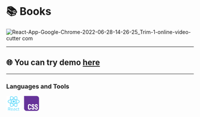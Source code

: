 # :books: Books

![React-App-Google-Chrome-2022-06-28-14-26-25_Trim-_1_-_online-video-cutter com_](https://user-images.githubusercontent.com/73027259/176169995-b333608d-bc0a-4ab6-90af-932509064895.gif)

***

## 🌐 You can try demo <a href="https://blockchain-app-six.vercel.app/" target="_blank"/>here</a>

***

###  Languages and Tools
<div>
  <img src="https://github.com/devicons/devicon/blob/master/icons/react/react-original-wordmark.svg" title="React" alt="React" width="40" height="40"/>&nbsp;
  <img src="https://github.com/devicons/devicon/blob/master/icons/css/css-original.svg" title="css" alt="css" width="40" height="40"/>&nbsp;
</div>
